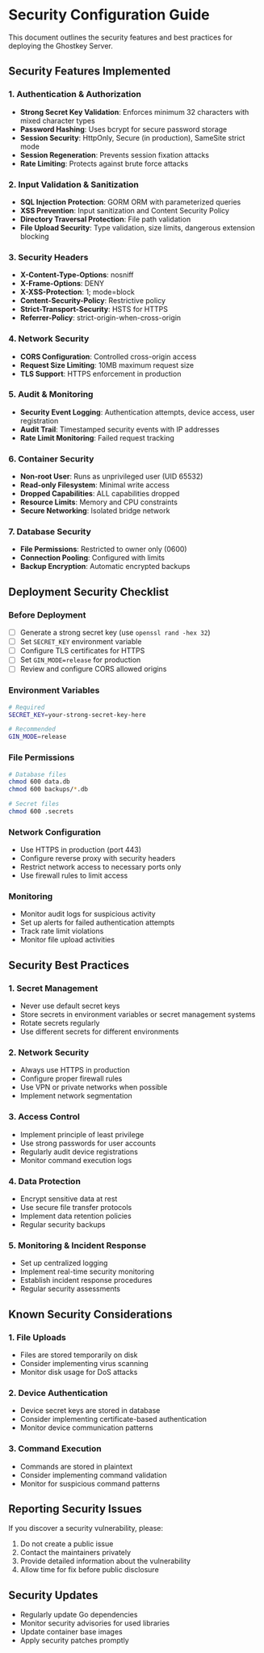 # Security Configuration Guide

This document outlines the security features and best practices for deploying the Ghostkey Server.

## Security Features Implemented

### 1. Authentication & Authorization
- **Strong Secret Key Validation**: Enforces minimum 32 characters with mixed character types
- **Password Hashing**: Uses bcrypt for secure password storage
- **Session Security**: HttpOnly, Secure (in production), SameSite strict mode
- **Session Regeneration**: Prevents session fixation attacks
- **Rate Limiting**: Protects against brute force attacks

### 2. Input Validation & Sanitization
- **SQL Injection Protection**: GORM ORM with parameterized queries
- **XSS Prevention**: Input sanitization and Content Security Policy
- **Directory Traversal Protection**: File path validation
- **File Upload Security**: Type validation, size limits, dangerous extension blocking

### 3. Security Headers
- **X-Content-Type-Options**: nosniff
- **X-Frame-Options**: DENY
- **X-XSS-Protection**: 1; mode=block
- **Content-Security-Policy**: Restrictive policy
- **Strict-Transport-Security**: HSTS for HTTPS
- **Referrer-Policy**: strict-origin-when-cross-origin

### 4. Network Security
- **CORS Configuration**: Controlled cross-origin access
- **Request Size Limiting**: 10MB maximum request size
- **TLS Support**: HTTPS enforcement in production

### 5. Audit & Monitoring
- **Security Event Logging**: Authentication attempts, device access, user registration
- **Audit Trail**: Timestamped security events with IP addresses
- **Rate Limit Monitoring**: Failed request tracking

### 6. Container Security
- **Non-root User**: Runs as unprivileged user (UID 65532)
- **Read-only Filesystem**: Minimal write access
- **Dropped Capabilities**: ALL capabilities dropped
- **Resource Limits**: Memory and CPU constraints
- **Secure Networking**: Isolated bridge network

### 7. Database Security
- **File Permissions**: Restricted to owner only (0600)
- **Connection Pooling**: Configured with limits
- **Backup Encryption**: Automatic encrypted backups

## Deployment Security Checklist

### Before Deployment
- [ ] Generate a strong secret key (use `openssl rand -hex 32`)
- [ ] Set `SECRET_KEY` environment variable
- [ ] Configure TLS certificates for HTTPS
- [ ] Set `GIN_MODE=release` for production
- [ ] Review and configure CORS allowed origins

### Environment Variables
```bash
# Required
SECRET_KEY=your-strong-secret-key-here

# Recommended
GIN_MODE=release
```

### File Permissions
```bash
# Database files
chmod 600 data.db
chmod 600 backups/*.db

# Secret files
chmod 600 .secrets
```

### Network Configuration
- Use HTTPS in production (port 443)
- Configure reverse proxy with security headers
- Restrict network access to necessary ports only
- Use firewall rules to limit access

### Monitoring
- Monitor audit logs for suspicious activity
- Set up alerts for failed authentication attempts
- Track rate limit violations
- Monitor file upload activities

## Security Best Practices

### 1. Secret Management
- Never use default secret keys
- Store secrets in environment variables or secret management systems
- Rotate secrets regularly
- Use different secrets for different environments

### 2. Network Security
- Always use HTTPS in production
- Configure proper firewall rules
- Use VPN or private networks when possible
- Implement network segmentation

### 3. Access Control
- Implement principle of least privilege
- Use strong passwords for user accounts
- Regularly audit device registrations
- Monitor command execution logs

### 4. Data Protection
- Encrypt sensitive data at rest
- Use secure file transfer protocols
- Implement data retention policies
- Regular security backups

### 5. Monitoring & Incident Response
- Set up centralized logging
- Implement real-time security monitoring
- Establish incident response procedures
- Regular security assessments

## Known Security Considerations

### 1. File Uploads
- Files are stored temporarily on disk
- Consider implementing virus scanning
- Monitor disk usage for DoS attacks

### 2. Device Authentication
- Device secret keys are stored in database
- Consider implementing certificate-based authentication
- Monitor device communication patterns

### 3. Command Execution
- Commands are stored in plaintext
- Consider implementing command validation
- Monitor for suspicious command patterns

## Reporting Security Issues

If you discover a security vulnerability, please:
1. Do not create a public issue
2. Contact the maintainers privately
3. Provide detailed information about the vulnerability
4. Allow time for fix before public disclosure

## Security Updates

- Regularly update Go dependencies
- Monitor security advisories for used libraries
- Update container base images
- Apply security patches promptly